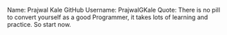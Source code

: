 

Name: Prajwal Kale
GitHub Username: PrajwalGKale
Quote: There is no pill to convert yourself as a good 
Programmer, it takes lots of learning and practice. So start now.

